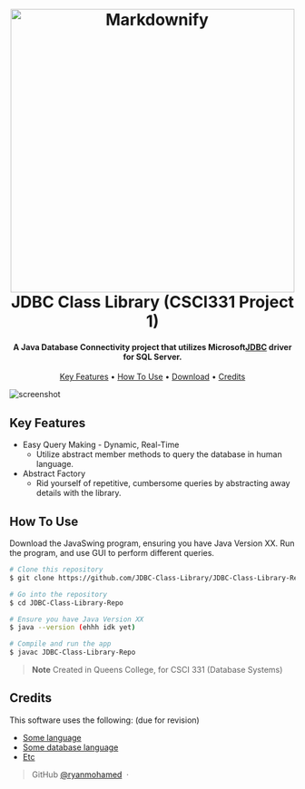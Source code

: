 
<h1 align="center">
  <br>
  <a href="https://github.com/JDBC-Class-Library/JDBC-Class-Library-Repo"><img src="https://images.idgesg.net/images/article/2022/05/what-is-jdbc-fig2-100927560-large.jpg?auto=webp&quality=85,70" alt="Markdownify" width="500"></a>
  <br>
  JDBC Class Library (CSCI331 Project 1)
  <br>
</h1>

<h4 align="center">A Java Database Connectivity project that utilizes Microsoft<a href="https://github.com/microsoft/mssql-jdbc" target="_blank">JDBC</a> driver for SQL Server.</h4>

<p align="center">
  <a href="#key-features">Key Features</a> •
  <a href="#how-to-use">How To Use</a> •
  <a href="#download">Download</a> •
  <a href="#credits">Credits</a>
</p>

![screenshot](https://us.lifelovingfoods.com/wp-content/uploads/2020/12/under-construction-gif-11.gif)

## Key Features

* Easy Query Making - Dynamic, Real-Time
  - Utilize abstract member methods to query the database in human language.
* Abstract Factory
  - Rid yourself of repetitive, cumbersome queries by abstracting away details with the library. 

## How To Use

Download the JavaSwing program, ensuring you have Java Version XX. Run the program, and use GUI to perform different queries.

```bash
# Clone this repository
$ git clone https://github.com/JDBC-Class-Library/JDBC-Class-Library-Repo

# Go into the repository
$ cd JDBC-Class-Library-Repo

# Ensure you have Java Version XX
$ java --version (ehhh idk yet)

# Compile and run the app
$ javac JDBC-Class-Library-Repo
```

> **Note**
> Created in Queens College, for CSCI 331 (Database Systems)

## Credits

This software uses the following: (due for revision)

- [Some language](http://electron.atom.io/)
- [Some database language](https://nodejs.org/)
- [Etc](https://github.com/chjj/marked)





> GitHub [@ryanmohamed](https://github.com/ryanmohamed) &nbsp;&middot;&nbsp;



